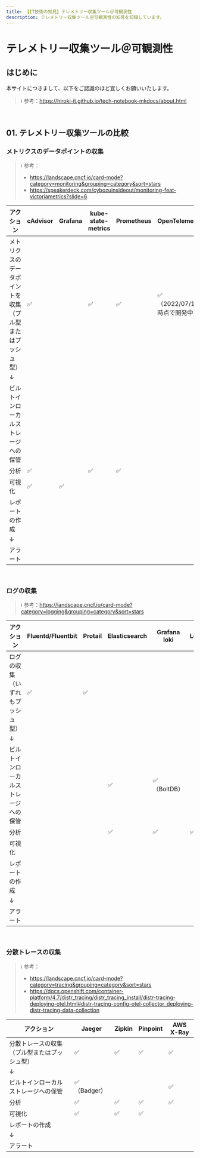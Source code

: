 ```yaml
---
title: 【IT技術の知見】テレメトリー収集ツール＠可観測性
description: テレメトリー収集ツール＠可観測性の知見を記録しています。
---
```


# テレメトリー収集ツール＠可観測性

## はじめに

本サイトにつきまして、以下をご認識のほど宜しくお願いいたします。

> ℹ️ 参考：https://hiroki-it.github.io/tech-notebook-mkdocs/about.html

<br>

## 01. テレメトリー収集ツールの比較

### メトリクスのデータポイントの収集

> ℹ️ 参考：
>
> - https://landscape.cncf.io/card-mode?category=monitoring&grouping=category&sort=stars
> - https://speakerdeck.com/cybozuinsideout/monitoring-feat-victoriametrics?slide=6

| アクション              | cAdvisor | Grafana | kube-state-metrics | Prometheus | OpenTelemetry |
|--------------------| -------- | ------- | ------------------ | ---------- | ---------- |
| メトリクスのデータポイントを収集（プル型またはプッシュ型） | ✅        |         | ✅                  | ✅          | ✅（2022/07/13時点で開発中） |
| ↓                  |          |         |                    |            |            |
| ビルトインローカルストレージへの保管  |          |         |                    |            |            |
| 分析                 | ✅        |         | ✅                  | ✅          |           |
| 可視化                | ✅        | ✅       |                    |            |            |
| レポートの作成            |          |         |                    |            |            |
| ↓                  |          |         |                    |            |            |
| アラート               |          |         |                    |            |            |

<br>

### ログの収集

> ℹ️ 参考：https://landscape.cncf.io/card-mode?category=logging&grouping=category&sort=stars

| アクション                 | Fluentd/Fluentbit | Protail | Elasticsearch | Grafana loki | Logstash | OpenTelemetry |
| -------------------------- | -------------------------- | -------------------------- | ------------- | ------------ | -------- | -------- |
| ログの収集（いずれもプッシュ型） | ✅ | ✅ |               |              |          | ✅（2022/07/13時点で開発中） |
| ↓                          |  |  |               |              |          |          |
| ビルトインローカルストレージへの保管 |  |  | ✅             | ✅（BoltDB）    |         |         |
| 分析                       |  |  | ✅             | ✅            | ✅        |         |
| 可視化                     |  |  |               |              |          |          |
| レポートの作成             |  |  |               |              |          |          |
| ↓                          |  |  |               |              |          |          |
| アラート                   |  |  |               |              |          |          |

<br>

### 分散トレースの収集

> ℹ️ 参考：
>
> - https://landscape.cncf.io/card-mode?category=tracing&grouping=category&sort=stars
> - https://docs.openshift.com/container-platform/4.7/distr_tracing/distr_tracing_install/distr-tracing-deploying-otel.html#distr-tracing-config-otel-collector_deploying-distr-tracing-data-collection

| アクション                 | Jaeger | Zipkin | Pinpoint | AWS X-Ray |
| -------------------------- | ------ | ------ | -------- |-----------|
| 分散トレースの収集（プル型またはプッシュ型） | ✅      | ✅      | ✅        | ✅         |
| ↓                          |        |        |          |           |
| ビルトインローカルストレージへの保管 | ✅（Badger） |        |          |  ✅         |
| 分析                       | ✅      | ✅      | ✅        | ✅         |
| 可視化                     | ✅      | ✅      | ✅        |           |
| レポートの作成             |        |        |          |           |
| ↓                          |        |        |          |           |
| アラート                   |        |        |          |           |

<br>

